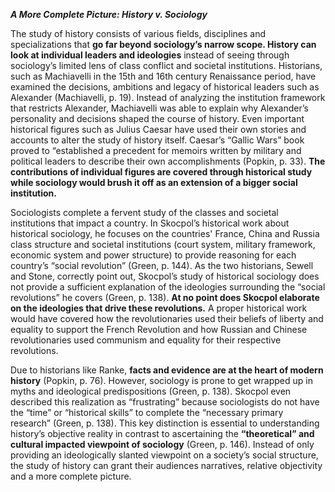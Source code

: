 ***A More Complete Picture: History v. Sociology***

The study of history consists of various fields, disciplines and specializations that **go far beyond sociology’s narrow scope. History can look at individual leaders and ideologies** instead of seeing through sociology’s limited lens of class conflict and societal institutions. Historians, such as Machiavelli in the 15th and 16th century Renaissance period, have examined the decisions, ambitions and legacy of historical leaders such as Alexander (Machiavelli, p. 19). Instead of analyzing the institution framework that restricts Alexander, Machiavelli was able to explain why Alexander’s personality and decisions shaped the course of history.  Even important historical figures such as Julius Caesar have used their own stories and accounts to alter the study of history itself. Caesar’s “Gallic Wars” book proved to “established a precedent for memoirs written by military and political leaders to describe their own accomplishments (Popkin, p. 33). **The contributions of individual figures are covered through historical study while sociology would brush it off as an extension of a bigger social institution.** 

Sociologists complete a fervent study of the classes and societal institutions that impact a country. In Skocpol’s historical work about historical sociology, he focuses on the countries' France, China and Russia class structure and societal institutions (court system, military framework, economic system and power structure) to provide reasoning for each country’s “social revolution” (Green, p. 144). As the two historians, Sewell and Stone, correctly point out, Skocpol’s study of historical sociology does not provide a sufficient explanation of the ideologies surrounding the “social revolutions” he covers (Green, p. 138). **At no point does Skocpol elaborate on the ideologies that drive these revolutions.** A proper historical work would have covered how the revolutionaries used their beliefs of liberty and equality to support the French Revolution and how Russian and Chinese revolutionaries used communism and equality for their respective revolutions. 

Due to historians like Ranke, **facts and evidence are at the heart of modern history** (Popkin, p. 76). However, sociology is prone to get wrapped up in myths and ideological predispositions (Green, p. 138). Skocpol even described this realization as “frustrating” because sociologists do not have the “time” or “historical skills” to complete the “necessary primary research” (Green, p. 138). This key distinction is essential to understanding history’s objective reality in contrast to ascertaining the **“theoretical” and cultural impacted viewpoint of sociology** (Green, p. 146). Instead of only providing an ideologically slanted viewpoint on a society’s social structure, the study of history can grant their audiences narratives, relative objectivity and a more complete picture. 
